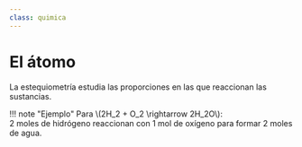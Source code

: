 ```yaml
---
class: quimica
---
```


# El átomo

La estequiometría estudia las proporciones en las que reaccionan las sustancias.

!!! note "Ejemplo"
    Para \\(2H_2 + O_2 \\rightarrow 2H_2O\\):  
    2 moles de hidrógeno reaccionan con 1 mol de oxígeno para formar 2 moles de agua.

